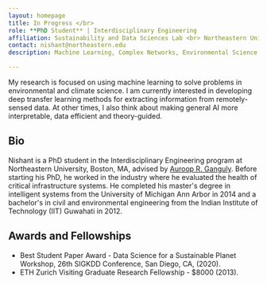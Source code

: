 ```yaml
---
layout: homepage
title: In Progress </br>
role: **PhD Student** | Interdisciplinary Engineering
affiliation: Sustainability and Data Sciences Lab <br> Northeastern University <br> Boston, MA, US
contact: nishant@northeastern.edu
description: Machine Learning, Complex Networks, Environmental Science

---
```

My research is focused on using machine learning to solve problems in environmental and climate science. I am currently interested in developing deep transfer learning methods for extracting information from remotely-sensed data. At other times, I also think about making general AI more interpretable, data efficient and theory-guided.


## Bio

Nishant is a PhD student in the Interdisciplinary Engineering program at Northeastern University, Boston, MA, advised by [Auroop R. Ganguly](https://coe.northeastern.edu/people/ganguly-auroop/). Before starting his PhD, he worked in the industry where he evaluated the health of critical infrastructure systems. He completed his master's degree in intelligent systems from the University of Michigan Ann Arbor in 2014 and a bachelor's in civil and environmental engineering from the Indian Institute of Technology (IIT) Guwahati in 2012.  


## Awards and Fellowships

* Best Student Paper Award - Data Science for a Sustainable Planet Workshop, 26th SIGKDD Conference, San Diego, CA, (2020).
* ETH Zurich Visiting Graduate Research Fellowship - $8000 (2013).
